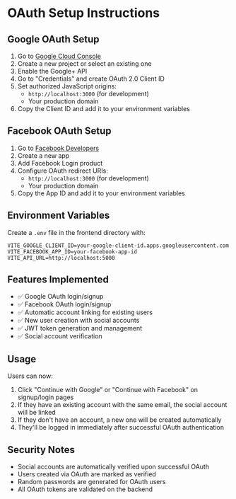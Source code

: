 # OAuth Setup Instructions

## Google OAuth Setup

1. Go to [Google Cloud Console](https://console.cloud.google.com/)
2. Create a new project or select an existing one
3. Enable the Google+ API
4. Go to "Credentials" and create OAuth 2.0 Client ID
5. Set authorized JavaScript origins:
   - `http://localhost:3000` (for development)
   - Your production domain
6. Copy the Client ID and add it to your environment variables

## Facebook OAuth Setup

1. Go to [Facebook Developers](https://developers.facebook.com/)
2. Create a new app
3. Add Facebook Login product
4. Configure OAuth redirect URIs:
   - `http://localhost:3000` (for development)
   - Your production domain
5. Copy the App ID and add it to your environment variables

## Environment Variables

Create a `.env` file in the frontend directory with:

```
VITE_GOOGLE_CLIENT_ID=your-google-client-id.apps.googleusercontent.com
VITE_FACEBOOK_APP_ID=your-facebook-app-id
VITE_API_URL=http://localhost:5000
```

## Features Implemented

- ✅ Google OAuth login/signup
- ✅ Facebook OAuth login/signup
- ✅ Automatic account linking for existing users
- ✅ New user creation with social accounts
- ✅ JWT token generation and management
- ✅ Social account verification

## Usage

Users can now:
1. Click "Continue with Google" or "Continue with Facebook" on signup/login pages
2. If they have an existing account with the same email, the social account will be linked
3. If they don't have an account, a new one will be created automatically
4. They'll be logged in immediately after successful OAuth authentication

## Security Notes

- Social accounts are automatically verified upon successful OAuth
- Users created via OAuth are marked as verified
- Random passwords are generated for OAuth users
- All OAuth tokens are validated on the backend
